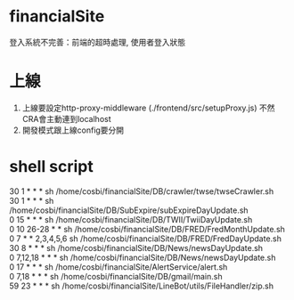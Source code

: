 # financialSite
登入系統不完善：前端的超時處理, 使用者登入狀態

# 上線
1. 上線要設定http-proxy-middleware (./frontend/src/setupProxy.js) 不然CRA會主動連到localhost
2. 開發模式跟上線config要分開

# shell script
30 1 * * * sh /home/cosbi/financialSite/DB/crawler/twse/twseCrawler.sh  
30 1 * * * sh /home/cosbi/financialSite/DB/SubExpire/subExpireDayUpdate.sh  
0 15 * * * sh /home/cosbi/financialSite/DB/TWII/TwiiDayUpdate.sh  
0 10 26-28 * * sh /home/cosbi/financialSite/DB/FRED/FredMonthUpdate.sh  
0 7 * * 2,3,4,5,6 sh /home/cosbi/financialSite/DB/FRED/FredDayUpdate.sh  
30 8 * * * sh /home/cosbi/financialSite/DB/News/newsDayUpdate.sh  
0 7,12,18 * * * sh /home/cosbi/financialSite/DB/News/newsDayUpdate.sh  
0 17 * * * sh /home/cosbi/financialSite/AlertService/alert.sh  
0 7,18 * * * sh /home/cosbi/financialSite/DB/gmail/main.sh  
59 23 * * * sh /home/cosbi/financialSite/LineBot/utils/FileHandler/zip.sh  